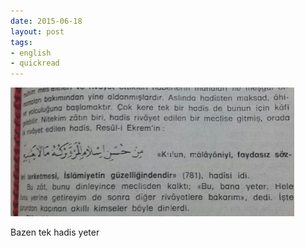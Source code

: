 ```yaml
---
date: 2015-06-18
layout: post
tags:
- english
- quickread
---
```


![](/images/tumblr_nq5xgytowg1u3gx2to1_500.jpg)

Bazen tek hadis yeter
